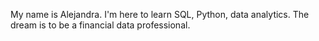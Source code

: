 My name is Alejandra.
I'm here to learn SQL, Python, data analytics.
The dream is to be a financial data professional.
